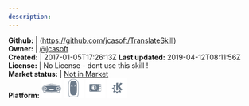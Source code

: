 ```yaml
---
description: 
---
```





**Github:** | (https://github.com/jcasoft/TranslateSkill)  
**Owner:** | [@jcasoft](https://github.com/jcasoft)  
**Created:** | 2017-01-05T17:26:13Z  **Last updated:** 2019-04-12T08:11:56Z  
**License:** | No License - dont use this skill !  
**Market status:** | [Not in Market](https://market.mycroft.ai/skill/)  
**Platform:**   ![](.gitbook/assets/mark-1-icon.png)  ![](.gitbook/assets/mark-2-icon.png)  ![](.gitbook/assets/picroft-icon.png)  ![](.gitbook/assets/kde.png)   
